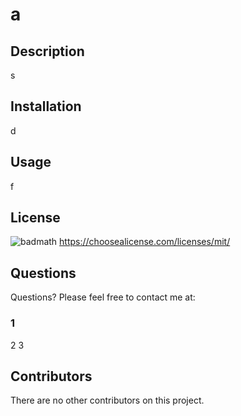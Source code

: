 
# a

## Description

s

## Installation

d

## Usage

f

## License

![badmath](https://img.shields.io/badge/License-MIT-blue)
https://choosealicense.com/licenses/mit/


## Questions

Questions? Please feel free to contact me at:
### 1
2
3

## Contributors

There are no other contributors on this project.